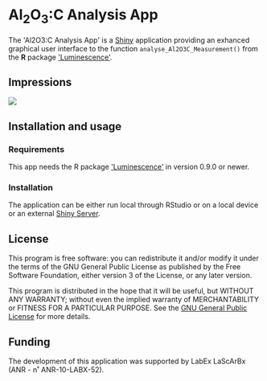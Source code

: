 # Al<sub>2</sub>O<sub>3</sub>:C Analysis App

The 'Al2O3:C Analysis App' is a [Shiny](https://shiny.rstudio.com) application providing an exhanced graphical user interface to the function `analyse_Al2O3C_Measurement()` from the **R** package ['Luminescence'](https://CRAN.R-project.org/package=Luminescence). 

## Impressions

![](inst/img/screenshots.png)

## Installation and usage

### Requirements

This app needs the R package ['Luminescence'](https://CRAN.R-project.org/package=Luminescence) in version 0.9.0 or newer. 

### Installation

The application can be either run local through RStudio or on a local device or an external
[Shiny Server](https://posit.co/products/open-source/shinyserver/).

## License

This program is free software: you can redistribute it and/or modify
it under the terms of the GNU General Public License as published by
the Free Software Foundation, either version 3 of the License, or
any later version.

This program is distributed in the hope that it will be useful,
but WITHOUT ANY WARRANTY; without even the implied warranty of
MERCHANTABILITY or FITNESS FOR A PARTICULAR PURPOSE.  See the
[GNU General Public License](https://github.com/RLumSK/Al2O3_AnalysisApp/blob/master/LICENSE) 
for more details.

## <span class="glyphicon glyphicon-euro"></span> Funding

The development of this application was supported by LabEx LaScArBx (ANR - n˚ ANR-10-LABX-52).
